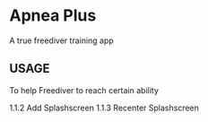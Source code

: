 # Apnea Plus

A true freediver training app

## USAGE
To help Freediver to reach certain ability

1.1.2 Add Splashscreen
1.1.3 Recenter Splashscreen